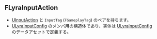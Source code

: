 ## FLyraInputAction

* [UInputAction] と `InputTag` (`FGameplayTag`) のペアを持ちます。
* [ULyraInputConfig] のメンバ用の構造体であり、実体は [ULyraInputConfig] のデータアセットで定義する。

<!--- ページ内のリンク --->

<!--- 自前の画像へのリンク --->

<!--- generated --->
[ULyraInputConfig]: ../../Lyra/Input/ULyraInputConfig.md#ulyrainputconfig
[UInputAction]: ../../UE/Input/UInputAction.md#uinputaction
